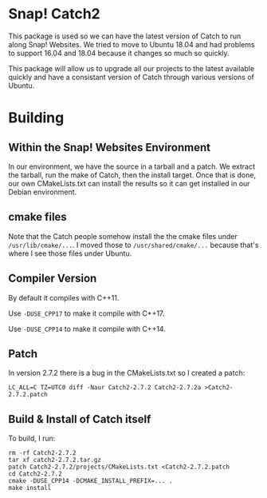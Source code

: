 
# Snap! Catch2

This package is used so we can have the latest version of Catch to run
along Snap! Websites. We  tried to move to Ubuntu 18.04 and had problems
to support 16.04 and 18.04 because it changes so much so quickly.

This package will allow us to upgrade all our projects to the latest
available quickly and have a consistant version of Catch through various
versions of Ubuntu.

# Building

## Within the Snap! Websites Environment

In our environment, we have the source in a tarball and a patch.
We extract the tarball, run the make of Catch, then the install target.
Once that is done, our own CMakeLists.txt can install the results so
it can get installed in our Debian environment.

## cmake files

Note that the Catch people somehow install the the cmake files under
`/usr/lib/cmake/...`. I moved those to `/usr/shared/cmake/...` because
that's where I see those files under Ubuntu.

## Compiler Version

By default it compiles with C++11.

Use `-DUSE_CPP17` to make it compile with C++17.

Use `-DUSE_CPP14` to make it compile with C++14.

## Patch

In version 2.7.2 there is a bug in the CMakeLists.txt so I created a patch:

    LC_ALL=C TZ=UTC0 diff -Naur Catch2-2.7.2 Catch2-2.7.2a >Catch2-2.7.2.patch

## Build & Install of Catch itself

To build, I run:

    rm -rf Catch2-2.7.2
    tar xf catch2-2.7.2.tar.gz
    patch Catch2-2.7.2/projects/CMakeLists.txt <Catch2-2.7.2.patch
    cd Catch2-2.7.2
    cmake -DUSE_CPP14 -DCMAKE_INSTALL_PREFIX=... .
    make install

